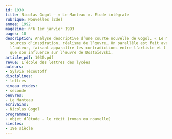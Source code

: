 ```yaml
---
id: 1030
title: Nicolas Gogol – « Le Manteau ». Étude intégrale 
rubrique: Nouvelles [2de]
annee: 1992
magazine: n°6 1er janvier 1993
pages: 18
description: Analyse descriptive d’une courte nouvelle de Gogol, « Le Manteau » – 
  sources d’inspiration, réalisme de l’œuvre… Un parallèle est fait avec la vie de
  l’auteur, faisant apparaître les contradictions entre l’artiste et l’homme, ainsi
  que son influence sur l’œuvre de Dostoïevski.
article_pdf: 1030.pdf
revue: L’école des lettres des lycées
auteurs:
- Sylvie Técoutoff
disciplines:
- lettres
niveau_etudes:
- seconde
oeuvres:
- Le Manteau
ecrivains:
- Nicolas Gogol
programmes:
- objet d’étude - le récit (roman ou nouvelle)
siecles:
- 19e siècle
---
```

